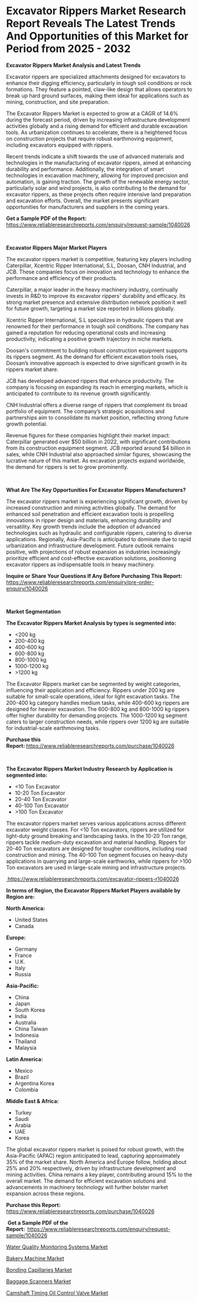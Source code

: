 <p><h1>Excavator Rippers Market Research Report Reveals The Latest Trends And Opportunities of this Market for Period from 2025 - 2032</h1></p><p><strong>Excavator Rippers Market Analysis and Latest Trends</strong></p>
<p><p>Excavator rippers are specialized attachments designed for excavators to enhance their digging efficiency, particularly in tough soil conditions or rock formations. They feature a pointed, claw-like design that allows operators to break up hard ground surfaces, making them ideal for applications such as mining, construction, and site preparation.</p><p>The Excavator Rippers Market is expected to grow at a CAGR of 14.6% during the forecast period, driven by increasing infrastructure development activities globally and a rising demand for efficient and durable excavation tools. As urbanization continues to accelerate, there is a heightened focus on construction projects that require robust earthmoving equipment, including excavators equipped with rippers.</p><p>Recent trends indicate a shift towards the use of advanced materials and technologies in the manufacturing of excavator rippers, aimed at enhancing durability and performance. Additionally, the integration of smart technologies in excavation machinery, allowing for improved precision and automation, is gaining traction. The growth of the renewable energy sector, particularly solar and wind projects, is also contributing to the demand for excavator rippers, as these projects often require intensive land preparation and excavation efforts. Overall, the market presents significant opportunities for manufacturers and suppliers in the coming years.</p></p>
<p><strong>Get a Sample PDF of the Report:&nbsp;</strong> <a href="https://www.reliableresearchreports.com/enquiry/request-sample/1040026?utm_campaign=16&utm_medium=2&utm_source=Github&utm_content=ia&utm_term=17022025&utm_id=excavator-rippers">https://www.reliableresearchreports.com/enquiry/request-sample/1040026</a></p>
<p>&nbsp;</p>
<p><strong>Excavator Rippers Major Market Players</strong></p>
<p><p>The excavator rippers market is competitive, featuring key players including Caterpillar, Xcentric Ripper International, S.L, Doosan, CNH Industrial, and JCB. These companies focus on innovation and technology to enhance the performance and efficiency of their products.</p><p>Caterpillar, a major leader in the heavy machinery industry, continually invests in R&D to improve its excavator rippers' durability and efficacy. Its strong market presence and extensive distribution network position it well for future growth, targeting a market size reported in billions globally.</p><p>Xcentric Ripper International, S.L specializes in hydraulic rippers that are renowned for their performance in tough soil conditions. The company has gained a reputation for reducing operational costs and increasing productivity, indicating a positive growth trajectory in niche markets.</p><p>Doosan's commitment to building robust construction equipment supports its rippers segment. As the demand for efficient excavation tools rises, Doosan’s innovative approach is expected to drive significant growth in its rippers market share.</p><p>JCB has developed advanced rippers that enhance productivity. The company is focusing on expanding its reach in emerging markets, which is anticipated to contribute to its revenue growth significantly.</p><p>CNH Industrial offers a diverse range of rippers that complement its broad portfolio of equipment. The company’s strategic acquisitions and partnerships aim to consolidate its market position, reflecting strong future growth potential.</p><p>Revenue figures for these companies highlight their market impact: Caterpillar generated over $50 billion in 2022, with significant contributions from its construction equipment segment. JCB reported around $4 billion in sales, while CNH Industrial also approached similar figures, showcasing the lucrative nature of this market. As excavation projects expand worldwide, the demand for rippers is set to grow prominently.</p></p>
<p>&nbsp;</p>
<p><strong>What Are The Key Opportunities For Excavator Rippers Manufacturers?</strong></p>
<p><p>The excavator rippers market is experiencing significant growth, driven by increased construction and mining activities globally. The demand for enhanced soil penetration and efficient excavation tools is propelling innovations in ripper design and materials, enhancing durability and versatility. Key growth trends include the adoption of advanced technologies such as hydraulic and configurable rippers, catering to diverse applications. Regionally, Asia-Pacific is anticipated to dominate due to rapid urbanization and infrastructure development. Future outlook remains positive, with projections of robust expansion as industries increasingly prioritize efficient and cost-effective excavation solutions, positioning excavator rippers as indispensable tools in heavy machinery.</p></p>
<p><strong>Inquire or Share Your Questions If Any Before Purchasing This Report:</strong> <a href="https://www.reliableresearchreports.com/enquiry/pre-order-enquiry/1040026?utm_campaign=16&utm_medium=2&utm_source=Github&utm_content=ia&utm_term=17022025&utm_id=excavator-rippers">https://www.reliableresearchreports.com/enquiry/pre-order-enquiry/1040026</a></p>
<p>&nbsp;</p>
<p><strong>Market Segmentation</strong></p>
<p><strong>The Excavator Rippers Market Analysis by types is segmented into:</strong></p>
<p><ul><li><200 kg</li><li>200-400 kg</li><li>400-600 kg</li><li>600-800 kg</li><li>800-1000 kg</li><li>1000-1200 kg</li><li>>1200 kg</li></ul></p>
<p><p>The Excavator Rippers market can be segmented by weight categories, influencing their application and efficiency. Rippers under 200 kg are suitable for small-scale operations, ideal for light excavation tasks. The 200-400 kg category handles medium tasks, while 400-600 kg rippers are designed for heavier excavation. The 600-800 kg and 800-1000 kg rippers offer higher durability for demanding projects. The 1000-1200 kg segment caters to larger construction needs, while rippers over 1200 kg are suitable for industrial-scale earthmoving tasks.</p></p>
<p><strong>Purchase this Report:&nbsp;</strong><a href="https://www.reliableresearchreports.com/purchase/1040026?utm_campaign=16&utm_medium=2&utm_source=Github&utm_content=ia&utm_term=17022025&utm_id=excavator-rippers">https://www.reliableresearchreports.com/purchase/1040026</a></p>
<p>&nbsp;</p>
<p><strong>The Excavator Rippers Market Industry Research by Application is segmented into:</strong></p>
<p><ul><li><10 Ton Excavator</li><li>10-20 Ton Excavator</li><li>20-40 Ton Excavator</li><li>40-100 Ton Excavator</li><li>>100 Ton Excavator</li></ul></p>
<p><p>The excavator rippers market serves various applications across different excavator weight classes. For <10 Ton excavators, rippers are utilized for light-duty ground breaking and landscaping tasks. In the 10-20 Ton range, rippers tackle medium-duty excavation and material handling. Rippers for 20-40 Ton excavators are designed for tougher conditions, including road construction and mining. The 40-100 Ton segment focuses on heavy-duty applications in quarrying and large-scale earthworks, while rippers for >100 Ton excavators are used in large-scale mining and infrastructure projects.</p></p>
<p><a href="https://www.reliableresearchreports.com/excavator-rippers-r1040026?utm_campaign=16&utm_medium=2&utm_source=Github&utm_content=ia&utm_term=17022025&utm_id=excavator-rippers">&nbsp;https://www.reliableresearchreports.com/excavator-rippers-r1040026</a></p>
<p><strong>In terms of Region, the Excavator Rippers Market Players available by Region are:</strong></p>
<p>
    <p> <strong> North America: </strong>
        <ul>
            <li>United States</li>
            <li>Canada</li>
        </ul>
        </p> 
    <p> <strong> Europe: </strong>
        <ul>
            <li>Germany</li>
            <li>France</li>
            <li>U.K.</li>
            <li>Italy</li>
            <li>Russia</li>
        </ul>
        </p> 
    <p> <strong> Asia-Pacific: </strong>
        <ul>
            <li>China</li>
            <li>Japan</li>
            <li>South Korea</li>
            <li>India</li>
            <li>Australia</li>
            <li>China Taiwan</li>
            <li>Indonesia</li>
            <li>Thailand</li>
            <li>Malaysia</li>
        </ul>
        </p> 
    <p> <strong> Latin America: </strong>
        <ul>
            <li>Mexico</li>
            <li>Brazil</li>
            <li>Argentina Korea</li>
            <li>Colombia</li>
        </ul>
        </p> 
    <p> <strong> Middle East & Africa: </strong>
        <ul>
            <li>Turkey</li>
            <li>Saudi</li>
            <li>Arabia</li>
            <li>UAE</li>
            <li>Korea</li>
        </ul>
    </p>
    </p>
<p><p>The global excavator rippers market is poised for robust growth, with the Asia-Pacific (APAC) region anticipated to lead, capturing approximately 35% of the market share. North America and Europe follow, holding about 25% and 20% respectively, driven by infrastructure development and mining activities. China remains a key player, contributing around 15% to the overall market. The demand for efficient excavation solutions and advancements in machinery technology will further bolster market expansion across these regions.</p></p>
<p><strong>Purchase this Report: </strong><a href="https://www.reliableresearchreports.com/purchase/1040026?utm_campaign=16&utm_medium=2&utm_source=Github&utm_content=ia&utm_term=17022025&utm_id=excavator-rippers">https://www.reliableresearchreports.com/purchase/1040026</a></p>
<p>&nbsp;<strong>Get a Sample PDF of the Report:&nbsp;&nbsp;</strong><a href="https://www.reliableresearchreports.com/enquiry/request-sample/1040026?utm_campaign=16&utm_medium=2&utm_source=Github&utm_content=ia&utm_term=17022025&utm_id=excavator-rippers">https://www.reliableresearchreports.com/enquiry/request-sample/1040026</a></p>
<p><strong></strong></p>
<p><p><a href="https://github.com/rashkaeduzor/Market-Research-Report-List-1/blob/main/water-quality-monitoring-systems-market.md?utm_campaign=16&utm_medium=2&utm_source=Github&utm_content=ia&utm_term=17022025&utm_id=excavator-rippers">Water Quality Monitoring Systems Market</a></p><p><a href="https://github.com/djibenesha/Market-Research-Report-List-1/blob/main/bakery-machine-market.md?utm_campaign=16&utm_medium=2&utm_source=Github&utm_content=ia&utm_term=17022025&utm_id=excavator-rippers">Bakery Machine Market</a></p><p><a href="https://github.com/abedlagagica4/Market-Research-Report-List-1/blob/main/bonding-capillaries-market.md?utm_campaign=16&utm_medium=2&utm_source=Github&utm_content=ia&utm_term=17022025&utm_id=excavator-rippers">Bonding Capillaries Market</a></p><p><a href="https://github.com/bholdsfofie/Market-Research-Report-List-1/blob/main/baggage-scanners-market.md?utm_campaign=16&utm_medium=2&utm_source=Github&utm_content=ia&utm_term=17022025&utm_id=excavator-rippers">Baggage Scanners Market</a></p><p><a href="https://github.com/birbamanan03/Market-Research-Report-List-1/blob/main/camshaft-timing-oil-control-valve-market.md?utm_campaign=16&utm_medium=2&utm_source=Github&utm_content=ia&utm_term=17022025&utm_id=excavator-rippers">Camshaft Timing Oil Control Valve Market</a></p></p>